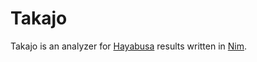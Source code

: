 # Takajo

Takajo is an analyzer for [Hayabusa](https://github.com/Yamato-Security/hayabusa) results written in [Nim](https://nim-lang.org/).

